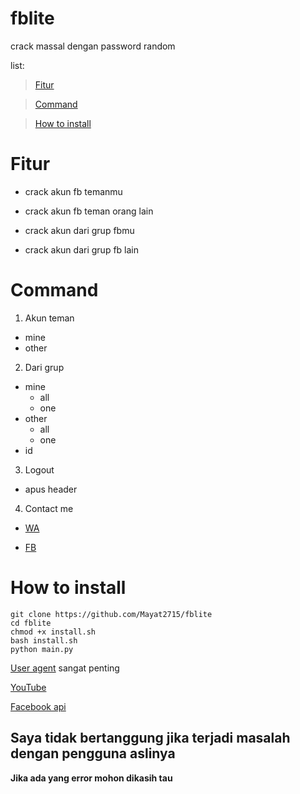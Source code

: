 # fblite
crack massal dengan password random

list:
> [Fitur](#fitur)

> [Command](#command)

> [How to install](#how-to-install)

# Fitur
- crack akun fb temanmu

- crack akun fb teman orang lain

- crack akun dari grup fbmu
  
- crack akun dari grup fb lain


# Command
1. Akun teman
  - mine
  - other

2. Dari grup
  - mine
    - all
    - one
  - other
    - all
    - one
  - id

3. Logout
  - apus header
  
4. Contact me
 - [WA](https://wa.me/62895640466851)
    
 - [FB](https://fb.me/mayat.mayat.58555)
    


# How to install
```
git clone https://github.com/Mayat2715/fblite
cd fblite
chmod +x install.sh
bash install.sh
python main.py
```

[User agent](https://google.com/search?q=user+agent+checker) sangat penting

[YouTube](https://youtu.be/merW22uixKo)

[Facebook api](https://developers.facebook.com/docs/graph-api)

## Saya tidak bertanggung jika terjadi masalah dengan pengguna aslinya

**Jika ada yang error mohon dikasih tau**

